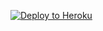 ﻿
<p><a href="https://dashboard.heroku.com/new?template=https://github.com/lling5/xyling"> <img src="https://www.herokucdn.com/deploy/button.svg" alt="Deploy to Heroku" /></a></p>
